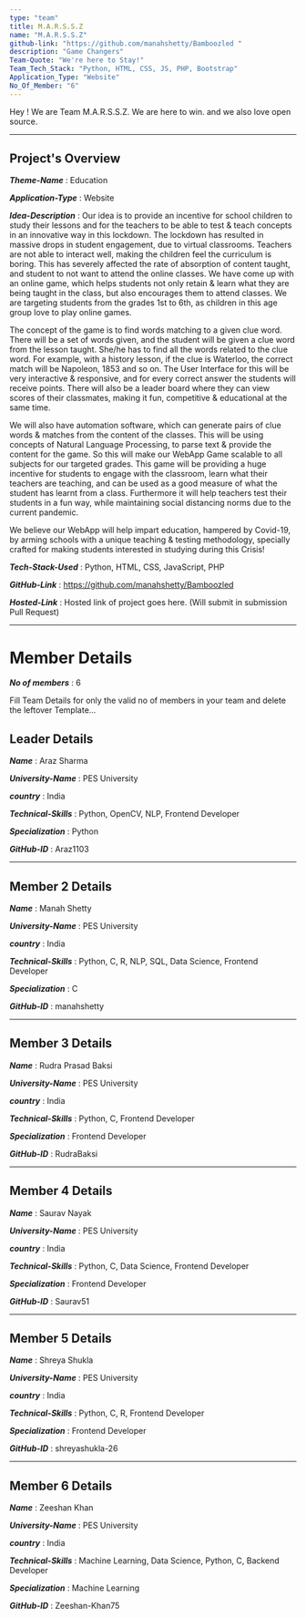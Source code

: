 ```yaml
---
type: "team"                   
title: M.A.R.S.S.Z
name: "M.A.R.S.S.Z"
github-link: "https://github.com/manahshetty/Bamboozled "
description: "Game Changers"
Team-Quote: "We're here to Stay!"
Team_Tech_Stack: "Python, HTML, CSS, JS, PHP, Bootstrap"
Application_Type: "Website"
No_Of_Member: "6"
---
```


Hey ! We are Team M.A.R.S.S.Z. We are here to win. and we also love open source.

---

## Project's Overview

_**Theme-Name**_ : Education

_**Application-Type**_ :   Website 

_**Idea-Description**_ :   Our idea is to provide an incentive for school children to study their lessons and for the teachers to be able to test & teach concepts in an innovative way in this lockdown. The lockdown has resulted in massive drops in student engagement, due to virtual classrooms. Teachers are not able to interact well, making the children feel the curriculum is boring. This has severely affected the rate of absorption of content taught, and student to not want to attend the online classes. 
We have come up with an online game, which helps students not only retain & learn what they are being taught in the class, but also encourages them to attend classes. We are targeting students from the grades 1st to 6th, as children in this age group love to play online games.

The concept of the game is to find words matching to a given clue word. There will be a set of words given, and the student will be given a clue word from the lesson taught. She/he has to find all the words related to the clue word. For example, with a history lesson, if the clue is Waterloo, the correct match will be Napoleon, 1853 and so on. The User Interface for this will be very interactive & responsive, and for every correct answer the students will receive points. There will also be a leader board where they can view scores of their classmates, making it fun, competitive & educational at the same time. 

We will also have automation software, which can generate pairs of clue words & matches from the content of the classes. This will be using concepts of Natural Language Processing, to parse text & provide the content for the game. So this will make our WebApp Game scalable to all subjects for our targeted grades.
This game will be providing a huge incentive for students to engage with the classroom, learn what their teachers are teaching, and can be used as a good measure of what the student has learnt from a class. Furthermore it will help teachers test their students in a fun way, while maintaining social distancing norms due to the current pandemic.

We believe our WebApp will help impart education, hampered by Covid-19, by arming schools with a unique teaching & testing methodology, specially crafted for making students interested in studying during this Crisis!


_**Tech-Stack-Used**_ :   Python, HTML, CSS, JavaScript, PHP

_**GitHub-Link**_ :   https://github.com/manahshetty/Bamboozled 

_**Hosted-Link**_ :    Hosted link of project goes here. (Will submit in submission Pull Request)

---

# Member Details

_**No of members**_ : 6

Fill Team Details for only the valid no of members in your team and delete the leftover Template...

## Leader Details

_**Name**_ : Araz Sharma

_**University-Name**_ : PES University

_**country**_ : India
 
_**Technical-Skills**_ : Python, OpenCV, NLP, Frontend Developer

_**Specialization**_ : Python

_**GitHub-ID**_ :  Araz1103

---

## Member 2 Details

_**Name**_ : Manah Shetty

_**University-Name**_ : PES University

_**country**_ : India
 
_**Technical-Skills**_ : Python, C, R, NLP, SQL, Data Science, Frontend Developer

_**Specialization**_ : C

_**GitHub-ID**_ :  manahshetty 

---

## Member 3 Details

_**Name**_ : Rudra Prasad Baksi

_**University-Name**_ : PES University

_**country**_ : India
 
_**Technical-Skills**_ : Python, C, Frontend Developer

_**Specialization**_ : Frontend Developer

_**GitHub-ID**_ :   RudraBaksi

---

## Member 4 Details

_**Name**_ : Saurav Nayak

_**University-Name**_ : PES University

_**country**_ : India
 
_**Technical-Skills**_ : Python, C, Data Science, Frontend Developer

_**Specialization**_ : Frontend Developer

_**GitHub-ID**_ :  Saurav51

---

## Member 5 Details

_**Name**_ : Shreya Shukla

_**University-Name**_ : PES University

_**country**_ : India
 
_**Technical-Skills**_ : Python, C, R, Frontend Developer

_**Specialization**_ : Frontend Developer

_**GitHub-ID**_ :  shreyashukla-26

---

## Member 6 Details

_**Name**_ : Zeeshan Khan

_**University-Name**_ : PES University

_**country**_ : India
 
_**Technical-Skills**_ : Machine Learning, Data Science, Python, C, Backend Developer

_**Specialization**_ : Machine Learning

_**GitHub-ID**_ :  Zeeshan-Khan75


